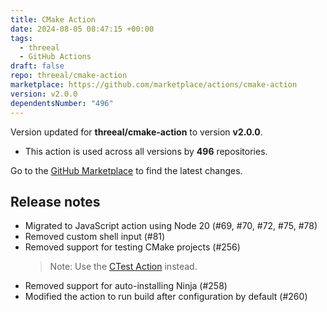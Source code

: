 ```yaml
---
title: CMake Action
date: 2024-08-05 08:47:15 +00:00
tags:
  - threeal
  - GitHub Actions
draft: false
repo: threeal/cmake-action
marketplace: https://github.com/marketplace/actions/cmake-action
version: v2.0.0
dependentsNumber: "496"
---
```



Version updated for **threeal/cmake-action** to version **v2.0.0**.
- This action is used across all versions by **496** repositories.

Go to the [GitHub Marketplace](https://github.com/marketplace/actions/cmake-action) to find the latest changes.

## Release notes

* Migrated to JavaScript action using Node 20 (#69, #70, #72, #75, #78)
* Removed custom shell input (#81)
* Removed support for testing CMake projects (#256)
  > Note: Use the [CTest Action](https://github.com/marketplace/actions/ctest-action) instead.
* Removed support for auto-installing Ninja (#258)
* Modified the action to run build after configuration by default (#260)
